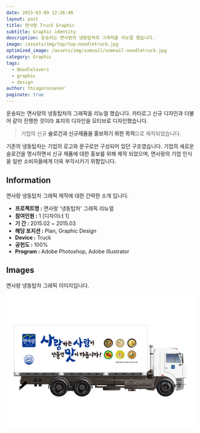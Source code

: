 ```yaml
---
date: 2015-03-09 12:26:40
layout: post
title: 면사랑 Truck Graphic
subtitle: Graphic identity
description: 운송되는 면사랑의 냉동탑차의 그래픽을 리뉴얼 했습니다.
image: /assets/img/top/top-noodletruck.jpg
optimized_image: /assets/img/sumnail/sumnail-noodletruck.jpg
category: Graphic
tags:
  - Noodlelovers
  - graphic
  - design
author: thiagorossener
paginate: true
---
```



<link rel="stylesheet" href="/assets/css/slick.css">
<link rel="stylesheet" href="/assets/css/slick-theme.css">



운송되는 면사랑의 냉동탑차의 그래픽을 리뉴얼 했습니다.
카타로그 신규 디자인과 더불어 같이 진행한 것이라 표지의 디자인을 모티브로 디자인했습니다.


> 기업의 신규 **슬로건과 신규제품을 홍보하기 위한 목적**으로 제작되었습니다.


기존의 냉동탑차는 기업의 로고와 문구로만 구성되어 있던 구조였습니다. 기업의 새로운 슬로건을 명시하면서 신규 제품에 대한 홍보를 위해 제작 되었으며, 
면사랑의 기업 인식을 일반 소비자들에게 더욱 부각시키기 위함입니다.

<!--page-->

## Information

면사랑 냉동탑차 그래픽 제작에 대한 간략한 소개 입니다.

- **프로젝트명 :** 면사랑 '냉동탑차' 그래픽 리뉴얼
- **참여인원 :** 1 [디자이너 1]
- **기 간 :** 2015.02 ~ 2015.03 
- **해당 포지션 :** Plan, Graphic Design
- **Device :** Truck
- **공헌도 :** 100%
- **Program :** Adobe Photoshop, Adobe Illustrator


<!--page-->

## Images

면사랑 냉동탑차 그래픽 이미지입니다.<br>

<section class="quotes">
  <div class="bubble">
    <img src="/assets/img/slide/noodle-car01.jpg" />
  </div>
</section>


<p></p>
<p></p>

<!--page-->



<script type="text/javascript" src="https://cdnjs.cloudflare.com/ajax/libs/jquery/2.1.3/jquery.min.js"></script>
<script type="text/javascript" src="https://cdn.jsdelivr.net/jquery.slick/1.5.0/slick.min.js"></script>

<script>
	$('.quotes').slick({
  dots: true,
  infinite: true,
  autoplay: false,
  autoplaySpeed: 6000,
  speed: 800,
  slidesToShow: 1,
  adaptiveHeight: true
});
$( document ).ready(function() {
$('.no-fouc').removeClass('no-fouc');
});
</script>
